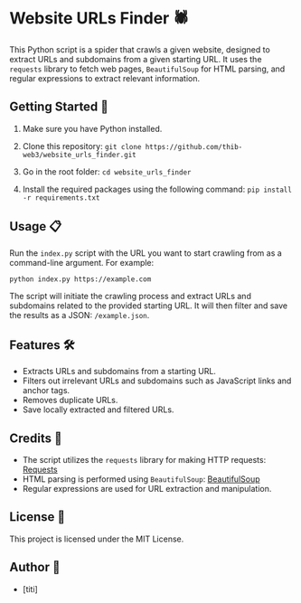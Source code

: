 # Website URLs Finder 🕷️

This Python script is a spider that crawls a given website, designed to extract URLs and subdomains from a given starting URL. It uses the `requests` library to fetch web pages, `BeautifulSoup` for HTML parsing, and regular expressions to extract relevant information.

## Getting Started 🚀

1. Make sure you have Python installed.

2. Clone this repository: `git clone https://github.com/thib-web3/website_urls_finder.git`
   
3. Go in the root folder: `cd website_urls_finder`
   
4. Install the required packages using the following command: `pip install -r requirements.txt`

## Usage 📋

Run the `index.py` script with the URL you want to start crawling from as a command-line argument. For example:

```bash
python index.py https://example.com
```

The script will initiate the crawling process and extract URLs and subdomains related to the provided starting URL. It will then filter and save the results as a JSON: `/example.json`.

## Features 🛠️

- Extracts URLs and subdomains from a starting URL.
- Filters out irrelevant URLs and subdomains such as JavaScript links and anchor tags.
- Removes duplicate URLs.
- Save locally extracted and filtered URLs.

## Credits 🙌

- The script utilizes the `requests` library for making HTTP requests: [Requests](https://docs.python-requests.org/en/master/)
- HTML parsing is performed using `BeautifulSoup`: [BeautifulSoup](https://www.crummy.com/software/BeautifulSoup/)
- Regular expressions are used for URL extraction and manipulation.

## License 📄

This project is licensed under the MIT License.

## Author 👤

- [titi]
